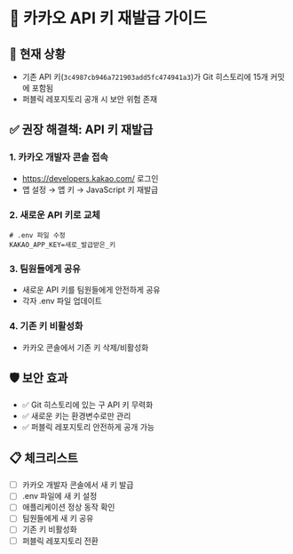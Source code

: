 # 🔑 카카오 API 키 재발급 가이드

## 🚨 현재 상황
- 기존 API 키(`3c4987cb946a721903add5fc474941a3`)가 Git 히스토리에 15개 커밋에 포함됨
- 퍼블릭 레포지토리 공개 시 보안 위험 존재

## ✅ 권장 해결책: API 키 재발급

### 1. 카카오 개발자 콘솔 접속
- https://developers.kakao.com/ 로그인
- 앱 설정 → 앱 키 → JavaScript 키 재발급

### 2. 새로운 API 키로 교체
```env
# .env 파일 수정
KAKAO_APP_KEY=새로_발급받은_키
```

### 3. 팀원들에게 공유
- 새로운 API 키를 팀원들에게 안전하게 공유
- 각자 .env 파일 업데이트

### 4. 기존 키 비활성화
- 카카오 콘솔에서 기존 키 삭제/비활성화

## 🛡️ 보안 효과
- ✅ Git 히스토리에 있는 구 API 키 무력화
- ✅ 새로운 키는 환경변수로만 관리
- ✅ 퍼블릭 레포지토리 안전하게 공개 가능

## 📋 체크리스트
- [ ] 카카오 개발자 콘솔에서 새 키 발급
- [ ] .env 파일에 새 키 설정
- [ ] 애플리케이션 정상 동작 확인
- [ ] 팀원들에게 새 키 공유
- [ ] 기존 키 비활성화
- [ ] 퍼블릭 레포지토리 전환